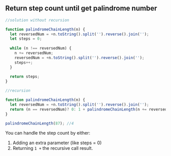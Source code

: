 ## Return step count until get palindrome number

```js
//solution without recursion

function palindromeChainLength(n) {
  let reversedNum = +n.toString().split('').reverse().join('');
  let steps = 0;
  
  while (n !== reversedNum) {
    n += reversedNum;
    reversedNum = +n.toString().split('').reverse().join('');
    steps++;
  }
  
  return steps;
}

//recursion

function palindromeChainLength(n) {
  let reversedNum = +n.toString().split('').reverse().join('');  
  return (n == reversedNum)? 0: 1 + palindromeChainLength(n += reversedNum);
}

palindromeChainLength(87); //4
```

You can handle the step count by either:

1. Adding an extra parameter (like steps = 0)
2. Returning `1 +` the recursive call result.